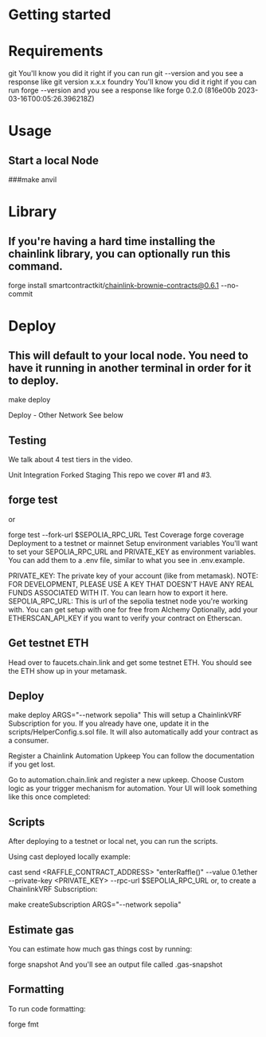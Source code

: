 # Getting started

# Requirements
git
    You'll know you did it right if you can run git --version and you see a response like git version x.x.x
foundry
    You'll know you did it right if you can run forge --version and you see a response like forge 0.2.0 (816e00b 2023-03-16T00:05:26.396218Z)

 # Usage
 ## Start a local Node
   ###make anvil
# Library
## If you're having a hard time installing the chainlink library, you can optionally run this command.
forge install smartcontractkit/chainlink-brownie-contracts@0.6.1 --no-commit

# Deploy
## This will default to your local node. You need to have it running in another terminal in order for it to deploy.
make deploy

Deploy - Other Network
See below

## Testing
We talk about 4 test tiers in the video.

Unit
Integration
Forked
Staging
This repo we cover #1 and #3.

 ## forge test
or

forge test --fork-url $SEPOLIA_RPC_URL
Test Coverage
forge coverage
Deployment to a testnet or mainnet
Setup environment variables
You'll want to set your SEPOLIA_RPC_URL and PRIVATE_KEY as environment variables. You can add them to a .env file, similar to what you see in .env.example.

PRIVATE_KEY: The private key of your account (like from metamask). NOTE: FOR DEVELOPMENT, PLEASE USE A KEY THAT DOESN'T HAVE ANY REAL FUNDS ASSOCIATED WITH IT.
You can learn how to export it here.
SEPOLIA_RPC_URL: This is url of the sepolia testnet node you're working with. You can get setup with one for free from Alchemy
Optionally, add your ETHERSCAN_API_KEY if you want to verify your contract on Etherscan.

## Get testnet ETH
Head over to faucets.chain.link and get some testnet ETH. You should see the ETH show up in your metamask.

## Deploy
make deploy ARGS="--network sepolia"
This will setup a ChainlinkVRF Subscription for you. If you already have one, update it in the scripts/HelperConfig.s.sol file. It will also automatically add your contract as a consumer.

Register a Chainlink Automation Upkeep
You can follow the documentation if you get lost.

Go to automation.chain.link and register a new upkeep. Choose Custom logic as your trigger mechanism for automation. Your UI will look something like this once completed:

## Scripts
After deploying to a testnet or local net, you can run the scripts.

Using cast deployed locally example:

cast send <RAFFLE_CONTRACT_ADDRESS> "enterRaffle()" --value 0.1ether --private-key <PRIVATE_KEY> --rpc-url $SEPOLIA_RPC_URL
or, to create a ChainlinkVRF Subscription:

make createSubscription ARGS="--network sepolia"
## Estimate gas
You can estimate how much gas things cost by running:

 forge snapshot
And you'll see an output file called .gas-snapshot

## Formatting
To run code formatting:

forge fmt
